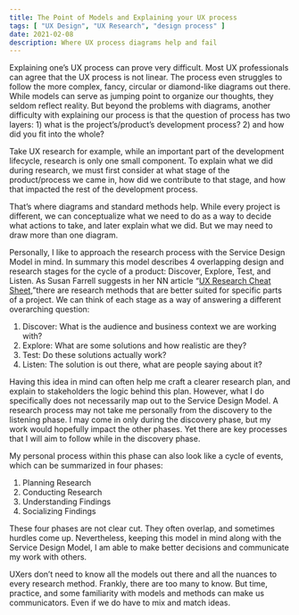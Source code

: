 ```yaml
---
title: The Point of Models and Explaining your UX process
tags: [ "UX Design", "UX Research", "design process" ]
date: 2021-02-08
description: Where UX process diagrams help and fail
---
```

Explaining one’s UX process can prove very difficult. Most UX professionals can agree that the UX process is not linear. The process even struggles to follow the more complex, fancy, circular or diamond-like diagrams out there. While models can serve as jumping point to organize our thoughts, they seldom reflect reality. But beyond the problems with diagrams, another difficulty with explaining our process is that the question of process has two layers: 1) what is the project’s/product’s development process? 2) and how did you fit into the whole?

Take UX research for example, while an important part of the development lifecycle, research is only one small component. To explain what we did during research, we must first consider at what stage of the product/process we came in, how did we contribute to that stage, and how that impacted the rest of the development process.

That’s where diagrams and standard methods help. While every project is different, we can conceptualize what we need to do as a way to decide what actions to take, and later explain what we did. But we may need to draw more than one diagram.

Personally, I like to approach the research process with the Service Design Model in mind. In summary this model describes 4 overlapping design and research stages for the cycle of a product: Discover, Explore, Test, and Listen. As Susan Farrell suggests in her NN article “[UX Research Cheat Sheet](https://www.nngroup.com/articles/ux-research-cheat-sheet/),”there are research methods that are better suited for specific parts of a project. We can think of each stage as a way of answering a different overarching question:
1. Discover: What is the audience and business context we are working with?
2. Explore: What are some solutions and how realistic are they?
3. Test: Do these solutions actually work?
4. Listen: The solution is out there, what are people saying about it?

Having this idea in mind can often help me craft a clearer research plan, and explain to stakeholders the logic behind this plan. However, what I do specifically does not necessarily map out to the Service Design Model. A research process may not take me personally from the discovery to the listening phase. I may come in only during the discovery phase, but my work would hopefully impact the other phases. Yet there are key processes that I will aim to follow while in the discovery phase. 

My personal process within this phase can also look like a cycle of events, which can be summarized in four phases:
1. Planning Research
2. Conducting Research
3. Understanding Findings
4. Socializing Findings

These four phases are not clear cut. They often overlap, and sometimes hurdles come up. Nevertheless, keeping this model in mind along with the Service Design Model, I am able to make better decisions and communicate my work with others. 

UXers don’t need to know all the models out there and all the nuances to every research method. Frankly, there are too many to know. But time, practice, and some familiarity with models and methods can make us communicators. Even if we do have to mix and match ideas.